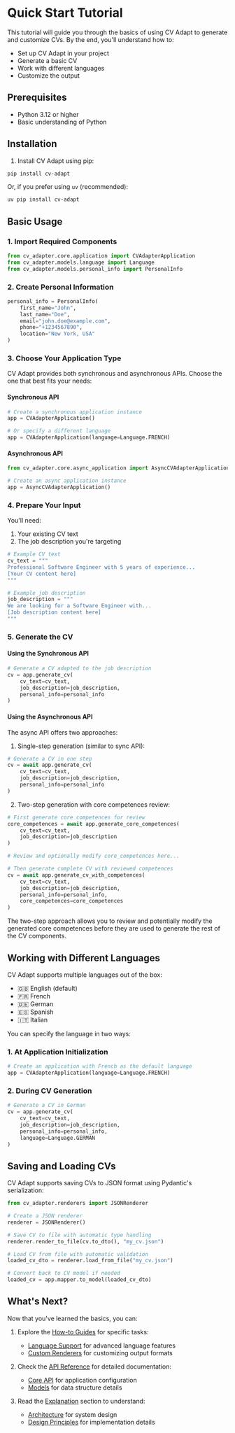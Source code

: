 # Quick Start Tutorial

This tutorial will guide you through the basics of using CV Adapt to generate and customize CVs. By the end, you'll understand how to:

- Set up CV Adapt in your project
- Generate a basic CV
- Work with different languages
- Customize the output

## Prerequisites

- Python 3.12 or higher
- Basic understanding of Python

## Installation

1. Install CV Adapt using pip:
```bash
pip install cv-adapt
```

Or, if you prefer using `uv` (recommended):
```bash
uv pip install cv-adapt
```

## Basic Usage

### 1. Import Required Components

```python
from cv_adapter.core.application import CVAdapterApplication
from cv_adapter.models.language import Language
from cv_adapter.models.personal_info import PersonalInfo
```

### 2. Create Personal Information

```python
personal_info = PersonalInfo(
    first_name="John",
    last_name="Doe",
    email="john.doe@example.com",
    phone="+1234567890",
    location="New York, USA"
)
```

### 3. Choose Your Application Type

CV Adapt provides both synchronous and asynchronous APIs. Choose the one that best fits your needs:

#### Synchronous API

```python
# Create a synchronous application instance
app = CVAdapterApplication()

# Or specify a different language
app = CVAdapterApplication(language=Language.FRENCH)
```

#### Asynchronous API

```python
from cv_adapter.core.async_application import AsyncCVAdapterApplication

# Create an async application instance
app = AsyncCVAdapterApplication()
```

### 4. Prepare Your Input

You'll need:

1. Your existing CV text
2. The job description you're targeting

```python
# Example CV text
cv_text = """
Professional Software Engineer with 5 years of experience...
[Your CV content here]
"""

# Example job description
job_description = """
We are looking for a Software Engineer with...
[Job description content here]
"""
```

### 5. Generate the CV

#### Using the Synchronous API

```python
# Generate a CV adapted to the job description
cv = app.generate_cv(
    cv_text=cv_text,
    job_description=job_description,
    personal_info=personal_info
)
```

#### Using the Asynchronous API

The async API offers two approaches:

1. Single-step generation (similar to sync API):
```python
# Generate a CV in one step
cv = await app.generate_cv(
    cv_text=cv_text,
    job_description=job_description,
    personal_info=personal_info
)
```

2. Two-step generation with core competences review:
```python
# First generate core competences for review
core_competences = await app.generate_core_competences(
    cv_text=cv_text,
    job_description=job_description
)

# Review and optionally modify core_competences here...

# Then generate complete CV with reviewed competences
cv = await app.generate_cv_with_competences(
    cv_text=cv_text,
    job_description=job_description,
    personal_info=personal_info,
    core_competences=core_competences
)
```

The two-step approach allows you to review and potentially modify the generated core competences before they are used to generate the rest of the CV components.

## Working with Different Languages

CV Adapt supports multiple languages out of the box:

- 🇬🇧 English (default)
- 🇫🇷 French
- 🇩🇪 German
- 🇪🇸 Spanish
- 🇮🇹 Italian

You can specify the language in two ways:

### 1. At Application Initialization

```python
# Create an application with French as the default language
app = CVAdapterApplication(language=Language.FRENCH)
```

### 2. During CV Generation

```python
# Generate a CV in German
cv = app.generate_cv(
    cv_text=cv_text,
    job_description=job_description,
    personal_info=personal_info,
    language=Language.GERMAN
)
```

## Saving and Loading CVs

CV Adapt supports saving CVs to JSON format using Pydantic's serialization:

```python
from cv_adapter.renderers import JSONRenderer

# Create a JSON renderer
renderer = JSONRenderer()

# Save CV to file with automatic type handling
renderer.render_to_file(cv.to_dto(), "my_cv.json")

# Load CV from file with automatic validation
loaded_cv_dto = renderer.load_from_file("my_cv.json")

# Convert back to CV model if needed
loaded_cv = app.mapper.to_model(loaded_cv_dto)
```

## What's Next?

Now that you've learned the basics, you can:

1. Explore the [How-to Guides](../how-to/index.md) for specific tasks:
   - [Language Support](../how-to/language-support.md) for advanced language features
   - [Custom Renderers](../how-to/custom-renderers.md) for customizing output formats

2. Check the [API Reference](../reference/index.md) for detailed documentation:
   - [Core API](../reference/api/core.md) for application configuration
   - [Models](../reference/api/models.md) for data structure details

3. Read the [Explanation](../explanation/index.md) section to understand:
   - [Architecture](../explanation/architecture.md) for system design
   - [Design Principles](../explanation/design-principles.md) for implementation details
